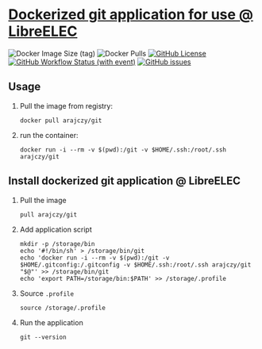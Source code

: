 # [Dockerized git application for use @ LibreELEC](https://github.com/arajczy/docker/git)

![Docker Image Size (tag)](https://img.shields.io/docker/image-size/arajczy/git/latest?logo=docker)
![Docker Pulls](https://img.shields.io/docker/pulls/arajczy/git?logo=docker)
[![GitHub License](https://img.shields.io/github/license/arajczy/docker-git?logo=github&color=750014)](https://github.com/arajczy/docker-git/blob/trunk/LICENCE)
[![GitHub Workflow Status (with event)](https://img.shields.io/github/actions/workflow/status/arajczy/docker-git/build-and-publish.yml?logo=github)](https://github.com/arajczy/docker-git/pkgs/container/git)
[![GitHub issues](https://img.shields.io/github/issues/arajczy/docker-git?logo=github)](https://github.com/arajczy/docker-git/issues/new/choose)

## Usage

1.  Pull the image from registry:

    ```shell
    docker pull arajczy/git
    ```

2.  run the container:

    ```shell
    docker run -i --rm -v $(pwd):/git -v $HOME/.ssh:/root/.ssh arajczy/git
    ```

## Install dockerized git application @ LibreELEC

1.  Pull the image

    ```shell
    pull arajczy/git
    ```

2.  Add application script

    ```shell
    mkdir -p /storage/bin
    echo '#!/bin/sh' > /storage/bin/git
    echo 'docker run -i --rm -v $(pwd):/git -v $HOME/.gitconfig:/.gitconfig -v $HOME/.ssh:/root/.ssh arajczy/git "$@"' >> /storage/bin/git
    echo 'export PATH=/storage/bin:$PATH' >> /storage/.profile
    ```

3.  Source `.profile`

    ```shell
    source /storage/.profile
    ```

4.  Run the application

    ```shell
    git --version
    ```
